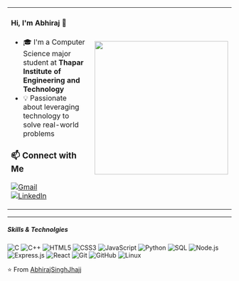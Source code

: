 <table>
  <tr>
    <td>

<h4>Hi, I'm Abhiraj 👋</h4>

- 🎓 I'm a Computer Science major student at **Thapar Institute of Engineering and Technology**  
- 💡 Passionate about leveraging technology to solve real-world problems

### 📫 Connect with Me

[![Gmail](https://img.shields.io/badge/-GMAIL-D14836?style=for-the-badge&logo=gmail&logoColor=white)](mailto:abhirajjhajj04@gmail.com)  
[![LinkedIn](https://img.shields.io/badge/-LINKEDIN-0077B5?style=for-the-badge&logo=linkedin&logoColor=white)](https://www.linkedin.com/in/abhirajsingh-jhajj-88a647286/)

</td>
    <td>
      <img src="https://media4.giphy.com/media/v1.Y2lkPTc5MGI3NjExZHVwZmdla2xpM3IyaWRzbjJybnM1YTF2aHlob2dkb2lib3Y3ejM5eSZlcD12MV9pbnRlcm5hbF9naWZfYnlfaWQmY3Q9Zw/qgQUggAC3Pfv687qPC/giphy.gif" width="300"/>
    </td>
  </tr>
</table>

---

##### Skills & Technolgies

![C](https://img.shields.io/badge/-C-000000?style=flat&logo=c)
![C++](https://img.shields.io/badge/-C++-000000?style=flat&logo=c%2B%2B)
![HTML5](https://img.shields.io/badge/-HTML5-000000?style=flat&logo=html5)
![CSS3](https://img.shields.io/badge/-CSS3-1572B6?style=flat&logo=css3&logoColor=white)
![JavaScript](https://img.shields.io/badge/-JavaScript-000000?style=flat&logo=javascript)
![Python](https://img.shields.io/badge/-Python-000000?style=flat&logo=python)
![SQL](https://img.shields.io/badge/-SQL-000000?style=flat&logo=postgresql)
![Node.js](https://img.shields.io/badge/-Node.js-339933?style=flat&logo=node.js&logoColor=white)
![Express.js](https://img.shields.io/badge/-Express.js-000000?style=flat&logo=express&logoColor=white)
![React](https://img.shields.io/badge/-React-000000?style=flat&logo=react)
![Git](https://img.shields.io/badge/-Git-F05032?style=flat&logo=git&logoColor=white)
![GitHub](https://img.shields.io/badge/-GitHub-181717?style=flat&logo=github&logoColor=white)
![Linux](https://img.shields.io/badge/-Linux-FCC624?style=flat&logo=linux&logoColor=black)


⭐️ From [AbhirajSinghJhajj](https://github.com/abhirajsinghjhajj)
